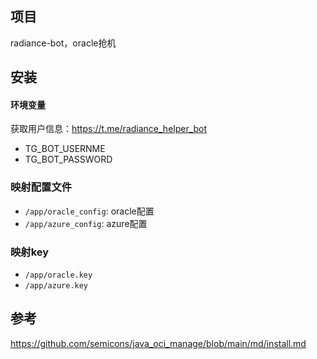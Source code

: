 ## 项目

radiance-bot，oracle抢机

## 安装

#### 环境变量

获取用户信息：https://t.me/radiance_helper_bot

* TG_BOT_USERNME
* TG_BOT_PASSWORD

### 映射配置文件

* `/app/oracle_config`: oracle配置
* `/app/azure_config`: azure配置

### 映射key

* `/app/oracle.key`
* `/app/azure.key`

## 参考

https://github.com/semicons/java_oci_manage/blob/main/md/install.md